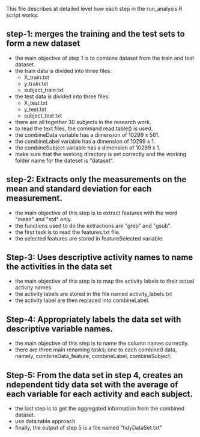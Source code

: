 This file describes at detailed level how each step in the run_analysis.R script works:

## step-1: merges the training and the test sets to form a new dataset
- the main objective of step 1 is to combine dataset from the train and test dataset.
- the train data is divided into three files:
     - X_train.txt
     - y_train.txt
     - subject_train.txt
- the test data is divided into three files:
     - X_test.txt
     - y_test.txt
     - subject_test.txt
- there are all together 30 subjects in the research work.
- to read the text files, the command read.table() is used.
- the combineData variable has a dimension of 10299 x 561.
- the combineLabel variable has a dimension of 10299 x 1.
- the combineSubject variable has a dimension of 10299 x 1.
- make sure that the working directory is set correctly and the working folder name for the dateset is "dataset".

## step-2: Extracts only the measurements on the mean and standard deviation for each measurement.

- the main objective of this step is to extract features with the word "mean" and "std" only.
- the functions used to do the extractions are "grep" and "gsub".
- the first task is to read the features.txt file.
- the selected features are stored in featureSelected variable.

## Step-3: Uses descriptive activity names to name the activities in the data set

- the main objective of this step is to map the activity labels to their actual activity names.
- the activity labels are stored in the file named activity_labels.txt
- the activity label are then replaced into combineLabel.

## Step-4: Appropriately labels the data set with descriptive variable names. 

- the main objective of this step is to name the column names correctly.
- there are three main renaming tasks; one to each combined data, namely, combineData_feature, combineLabel, combineSubject.

## Step-5: From the data set in step 4, creates an ndependent tidy data set with the average of each variable for each activity and each subject.

- the last step is to get the aggregated information from the combined dataset.
- use data.table approach
- finally, the output of step 5 is a file named "tidyDataSet.txt"


